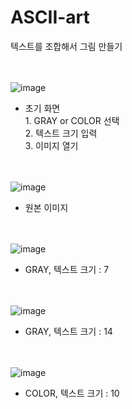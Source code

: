 # ASCII-art
텍스트를 조합해서 그림 만들기

<br><br>
![image](https://user-images.githubusercontent.com/107621795/194558360-1e79efe3-f3f8-4bf7-8a29-c2583d5ac83b.png)
<br/>
* 초기 화면<br/>1. GRAY or COLOR 선택<br/>2. 텍스트 크기 입력<br/>3. 이미지 열기<br/><br/><br/>

![image](https://user-images.githubusercontent.com/107621795/194558899-69b63674-e973-47c2-950c-84c75d31818f.png)
<br/>
* 원본 이미지<br/><br/><br/>

![image](https://user-images.githubusercontent.com/107621795/194559052-756acd69-e11e-43ec-800c-3acf916dc8eb.png)
<br/>
* GRAY, 텍스트 크기 : 7<br/><br/><br/>

![image](https://user-images.githubusercontent.com/107621795/194559146-a3efe98b-bb0d-43e5-a1a5-32924215193e.png)
<br/>
* GRAY, 텍스트 크기 : 14<br/><br/><br/>

![image](https://user-images.githubusercontent.com/107621795/194559237-2078b11b-c37d-4102-ad7d-e574a6eddce2.png)
<br/>
* COLOR, 텍스트 크기 : 10<br/>
